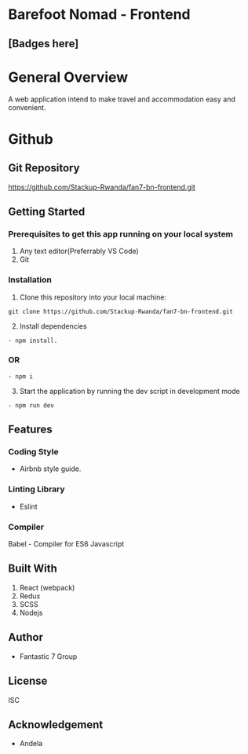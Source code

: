 # Barefoot Nomad - Frontend
## [Badges here]

# General Overview
A web application intend to make travel and accommodation easy and convenient.

# Github 

## Git Repository

https://github.com/Stackup-Rwanda/fan7-bn-frontend.git

<!-- ## Server side hosted on Heroku

https://barefoot-nomad-staging.herokuapp.com/ -->

## Getting Started

### Prerequisites to get this app running on your local system

1. Any text editor(Preferrably VS Code)
2. Git

### Installation
1. Clone this repository into your local machine:

```
git clone https://github.com/Stackup-Rwanda/fan7-bn-frontend.git
```
2. Install dependencies 
```
- npm install.
```
### OR
```
- npm i
```
3. Start the application by running the dev script in development mode

```
- npm run dev
``` 

## Features


### Coding Style

- Airbnb style guide.

### Linting Library
- Eslint 

### Compiler
Babel - Compiler for ES6 Javascript
 
## Built With


1. React (webpack)
2. Redux
3. SCSS
4. Nodejs

## Author

- Fantastic 7 Group

## License
ISC

## Acknowledgement

- Andela

